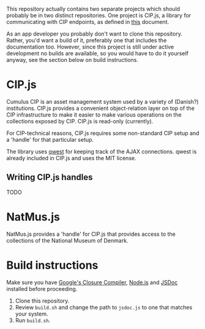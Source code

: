 This repository actually contains two separate projects which should probably be in two distinct repositories. One project is CIP.js, a library for communicating with CIP endpoints, as defined in [this](http://samlinger.natmus.dk/CIP/doc/index.html) document.

As an app developer you probably don't want to clone this repository. Rather, you'd want a build of it, preferably one that includes the documentation too. However, since this project is still under active development no builds are available, so you would have to do it yourself anyway, see the section below on build instructions.

CIP.js
======
Cumulus CIP is an asset management system used by a variety of (Danish?) institutions. CIP.js provides a convenient object-relation layer on top of the CIP infrastructure to make it easier to make various operations on the collections exposed by CIP. CIP.js is read-only (currently).

For CIP-technical reasons, CIP.js requires some non-standard CIP setup and a 'handle' for that particular setup.

The library uses [qwest](https://github.com/pyrsmk/qwest) for keeping track of the AJAX connections. qwest is already included in CIP.js and uses the MIT license.

Writing CIP.js handles
----------------------
TODO

NatMus.js
=========
NatMus.js provides a 'handle' for CIP.js that provides access to the collections of the National Museum of Denmark.


Build instructions
==================
Make sure you have [Google's Closure Compiler](https://developers.google.com/closure/compiler/), [Node.js](http://node.js) and [JSDoc](http://usejsdoc.org/) installed before proceeding.

1.  Clone this repository.
2.  Review `build.sh` and change the path to `jsdoc.js` to one that matches your system.
3.  Run `build.sh`.